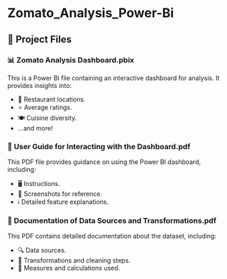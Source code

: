 # Zomato_Analysis_Power-Bi

## 📂 Project Files

### 📊 Zomato Analysis Dashboard.pbix  
This is a Power BI file containing an interactive dashboard for analysis. It provides insights into:  
- 📍 Restaurant locations.  
- ⭐ Average ratings.  
- 🍽️ Cuisine diversity.  
- ...and more!

### 📜 User Guide for Interacting with the Dashboard.pdf  
This PDF file provides guidance on using the Power BI dashboard, including:  
- 🖥️ Instructions.  
- 📸 Screenshots for reference.  
- ℹ️ Detailed feature explanations.  

### 📑 Documentation of Data Sources and Transformations.pdf  
This PDF contains detailed documentation about the dataset, including:  
- 🔍 Data sources.   
- 🔄 Transformations and cleaning steps.  
- 📏 Measures and calculations used.  

